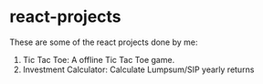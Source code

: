 # react-projects

These are some of the react projects done by me:
1. Tic Tac Toe: A offline Tic Tac Toe game.
2. Investment Calculator: Calculate Lumpsum/SIP yearly returns
